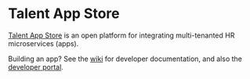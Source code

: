 Talent App Store
=======
[Talent App Store](http://www.talentappstore.com) is an open platform for integrating multi-tenanted HR microservices (apps).

Building an app? See the [wiki](https://github.com/talentappstore/tas-core-apis/wiki) for developer documentation, and also the [developer portal](https://developer.talentappstore.com).


 

